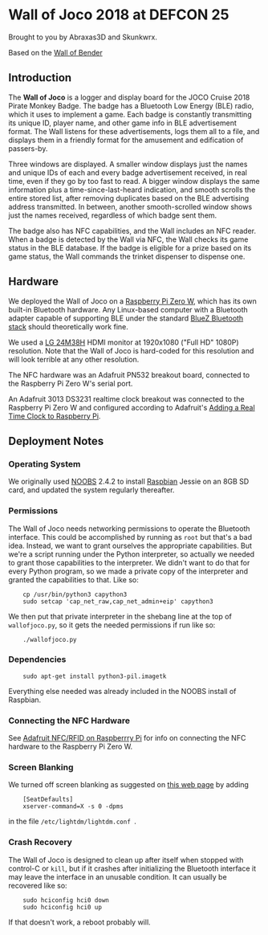 # Wall of Joco 2018 at DEFCON 25

Brought to you by Abraxas3D and Skunkwrx.

Based on the [Wall of Bender](https://github.com/MustBeArt/wallofbender)


## Introduction

The **Wall of Joco** is a logger and display board for the
JOCO Cruise 2018 Pirate Monkey Badge. The badge has a Bluetooth Low Energy (BLE)
radio, which it uses to implement a game. Each badge is constantly transmitting its
unique ID, player name, and other game info in BLE advertisement format.
The Wall listens for these advertisements, logs them all to a file, and
displays them in a friendly format for the amusement and edification of
passers-by.

Three windows are displayed. A smaller window displays just the names and
unique IDs of each and every badge advertisement received, in real time,
even if they go by too fast to read. A bigger window displays the same
information plus a time-since-last-heard indication, and smooth scrolls
the entire stored list, after removing duplicates based on the BLE
advertising address transmitted. In between, another smooth-scrolled
window shows just the names received, regardless of which badge sent them.

The badge also has NFC capabilities, and the Wall includes an NFC reader.
When a badge is detected by the Wall via NFC, the Wall checks its game
status in the BLE database. If the badge is eligible for a prize based on
its game status, the Wall commands the trinket dispenser to dispense one.

## Hardware

We deployed the Wall of Joco on a
[Raspberry Pi Zero W](https://www.raspberrypi.org/products/raspberry-pi-zero-w/),
which has its own built-in Bluetooth hardware. Any Linux-based computer
with a Bluetooth adapter capable of supporting BLE under the standard
[BlueZ Bluetooth stack](http://www.bluez.org) should theoretically work fine.

We used a [LG 24M38H](http://www.lg.com/us/monitors/lg-24M38H-B-led-monitor)
HDMI monitor at 1920x1080 ("Full HD" 1080P) resolution. Note that the Wall
of Joco is hard-coded for this resolution and will look terrible at any
other resolution.

The NFC hardware was an Adafruit PN532 breakout board, connected to the
Raspberry Pi Zero W's serial port.

An Adafruit 3013 DS3231 realtime clock breakout was connected to the
Raspberry Pi Zero W and configured according to Adafruit's
[Adding a Real Time Clock to Raspberry Pi](https://learn.adafruit.com/adding-a-real-time-clock-to-raspberry-pi).

## Deployment Notes

### Operating System

We originally used
[NOOBS](https://www.raspberrypi.org/blog/introducing-noobs/) 2.4.2 to install
[Raspbian](http://raspbian.org) Jessie on an 8GB SD card, and updated the
system regularly thereafter.

### Permissions

The Wall of Joco needs networking permissions to operate the Bluetooth
interface. This could be accomplished by running as `root` but that's a
bad idea. Instead, we want to grant ourselves the appropriate capabilities.
But we're a script running under the Python interpreter, so actually we
needed to grant those capabilities to the interpreter. We didn't want to do
that for every Python program, so we made a private copy of the interpreter
and granted the capabilities to that. Like so:

```
	cp /usr/bin/python3 capython3
	sudo setcap 'cap_net_raw,cap_net_admin+eip' capython3
```

We then put that private interpreter in the shebang line at the top of
`wallofjoco.py`, so it gets the needed permissions if run like so:

```
	./wallofjoco.py
```

### Dependencies

```
	sudo apt-get install python3-pil.imagetk
```

Everything else needed was already included in the NOOBS install of
Raspbian.

### Connecting the NFC Hardware

See [Adafruit NFC/RFID on Raspberrry Pi](https://learn.adafruit.com/adafruit-nfc-rfid-on-raspberry-pi)
for info on connecting the NFC hardware to the Raspberry Pi Zero W.

### Screen Blanking

We turned off screen blanking as suggested on
[this web page](http://www.geeks3d.com/hacklab/20160108/how-to-disable-the-blank-screen-on-raspberry-pi-raspbian/)
by adding

```
    [SeatDefaults]
    xserver-command=X -s 0 -dpms
```

in the file `/etc/lightdm/lightdm.conf `.

### Crash Recovery

The Wall of Joco is designed to clean up after itself when stopped with
control-C or `kill`, but if it crashes after initializing the Bluetooth
interface it may leave the interface in an unusable condition. It can
usually be recovered like so:

```
	sudo hciconfig hci0 down
	sudo hciconfig hci0 up
```

If that doesn't work, a reboot probably will.

